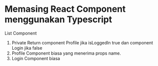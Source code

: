 # Memasing React Component menggunakan Typescript

List Component

1. Private
   Return component Profile jika isLoggedIn true dan component Login jika false
2. Profile
   Component biasa yang menerima props name.
3. Login
   Component biasa
